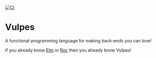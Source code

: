 [![CI](https://github.com/ElrohirGT/vulpes/actions/workflows/Buid%20and%20Test.yml/badge.svg)](https://github.com/ElrohirGT/vulpes/actions/workflows/Buid%20and%20Test.yml)

# Vulpes

A functional programming language for making back-ends you can love!

If you already know [Elm](https://elm-lang.org/) or [Roc](https://www.roc-lang.org/) then you already know Vulpes!
